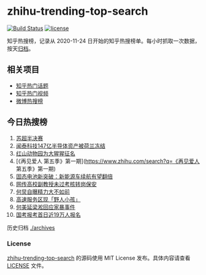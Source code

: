# zhihu-trending-top-search

[![Build Status](https://github.com/justjavac/zhihu-trending-top-search/workflows/ci/badge.svg?branch=main)](https://github.com/justjavac/zhihu-trending-top-search/actions)
[![license](https://img.shields.io/github/license/justjavac/zhihu-trending-top-search)](https://github.com/justjavac/zhihu-trending-top-search/blob/main/LICENSE)

知乎热搜榜，记录从 2020-11-24
日开始的知乎热搜榜单。每小时抓取一次数据，按天[归档](./archives)。

## 相关项目

- [知乎热门话题](https://github.com/justjavac/zhihu-trending-hot-questions)
- [知乎热门视频](https://github.com/justjavac/zhihu-trending-hot-video)
- [微博热搜榜](https://github.com/justjavac/weibo-trending-hot-search)

## 今日热搜榜

<!-- BEGIN -->
<!-- 最后更新时间 Mon Oct 20 2025 02:21:54 GMT+0800 (China Standard Time) -->

1. [苏超半决赛](https://www.zhihu.com/search?q=苏超半决赛)
1. [闻泰科技147亿半导体资产被荷兰冻结](https://www.zhihu.com/search?q=闻泰科技147亿半导体资产被荷兰冻结)
1. [红山动物园为大猩猩征名](https://www.zhihu.com/search?q=红山动物园为大猩猩征名)
1. [《再见爱人 第五季》第一期](https://www.zhihu.com/search?q=《再见爱人
   第五季》第一期)
1. [固态电池新突破：新能源车续航有望翻倍](https://www.zhihu.com/search?q=固态电池新突破：新能源车续航有望翻倍)
1. [网传高校副教授未过考核转岗保安](https://www.zhihu.com/search?q=网传高校副教授未过考核转岗保安)
1. [何炅自曝精力大不如前](https://www.zhihu.com/search?q=何炅自曝精力大不如前)
1. [高速服务区现「野人小孩」](https://www.zhihu.com/search?q=高速服务区现「野人小孩」)
1. [何美延梁淞回应家暴事件](https://www.zhihu.com/search?q=何美延梁淞回应家暴事件)
1. [国考报考首日近19万人报名](https://www.zhihu.com/search?q=国考报考首日近19万人报名)

<!-- END -->

历史归档 [./archives](./archives)

### License

[zhihu-trending-top-search](https://github.com/justjavac/zhihu-trending-top-search)
的源码使用 MIT License 发布。具体内容请查看 [LICENSE](./LICENSE) 文件。
